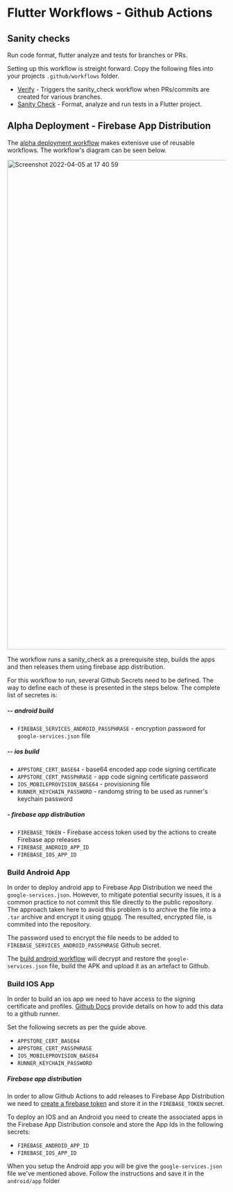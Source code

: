 # Flutter Workflows - Github Actions

## Sanity checks

Run code format, flutter analyze and tests for branches or PRs.

Setting up this workflow is streight forward. Copy the following files into your projects `.github/workflows` folder.

- [Verify](verify.yml) - Triggers the sanity_check workflow when PRs/commits are created for various branches.
- [Sanity Check](sanity_check.yml) - Format, analyze and run tests in a Flutter project. 

## Alpha Deployment - Firebase App Distribution

The [alpha deployment workflow](alpha_deployment.yml) makes extenisve use of reusable workflows. The workflow's diagram can be seen below.

<img width="1128" alt="Screenshot 2022-04-05 at 17 40 59" src="https://user-images.githubusercontent.com/31992665/161787390-8fc03350-11eb-4027-8a68-93f4084d6fc6.png">

The workflow runs a sanity_check as a prerequisite step, builds the apps and then releases them using firebase app distribution. 

For this workflow to run, several Github Secrets need to be defined. The way to define each of these is presented in the steps below. The complete list of secretes is: 

##### -- android build
- `FIREBASE_SERVICES_ANDROID_PASSPHRASE` - encryption password for `google-services.json` file

##### -- ios build
- `APPSTORE_CERT_BASE64` - base64 encoded app code signing certificate
- `APPSTORE_CERT_PASSPHRASE` - app code signing certificate password
- `IOS_MOBILEPROVISION_BASE64` - provisioning file
- `RUNNER_KEYCHAIN_PASSWORD` - randomg string to be used as runner's keychain password

##### - firebase app distribution
- `FIREBASE_TOKEN` - Firebase access token used by the actions to create Firebase app releases
- `FIREBASE_ANDROID_APP_ID` 
- `FIREBASE_IOS_APP_ID` 

### Build Android App

In order to deploy android app to Firebase App Distribution we need the `google-services.json`. However, to mitigate potential security issues, it is a common practice to not commit this file directly to the public repository. The approach taken here to avoid this problem is to archive the file into a `.tar` archive and encrypt it using [gnupg](https://formulae.brew.sh/formula/gnupg). The resulted, encrypted file, is commited into the repository. 

The password used to encrypt the file needs to be added to `FIREBASE_SERVICES_ANDROID_PASSPHRASE` Github secret. 

The [build android workflow](build_android.yml) will decrypt and restore the `google-services.json` file, build the APK and upload it as an artefact to Github. 

### Build IOS App

In order to build an ios app we need to have access to the signing certificate and profiles. [Github Docs](https://docs.github.com/en/actions/deployment/deploying-xcode-applications/installing-an-apple-certificate-on-macos-runners-for-xcode-development) provide details on how to add this data to a github runner. 

Set the following secrets as per the guide above. 

- `APPSTORE_CERT_BASE64`
- `APPSTORE_CERT_PASSPHRASE` 
- `IOS_MOBILEPROVISION_BASE64`
- `RUNNER_KEYCHAIN_PASSWORD` 

##### Firebase app distribution

In order to allow Github Actions to add releases to Firebase App Distribution we need to [create a firebase token](https://firebase.google.com/docs/cli#cli-ci-systems) and store it in the `FIREBASE_TOKEN` secret.

To deploy an IOS and an Android you need to create the associated apps in the Firebase App Distribution console and store the App Ids in the following secrets:

- `FIREBASE_ANDROID_APP_ID` 
- `FIREBASE_IOS_APP_ID` 

When you setup the Android app you will be give the `google-services.json` file we've mentioned above. Follow the instructions and save it in the `android/app` folder
